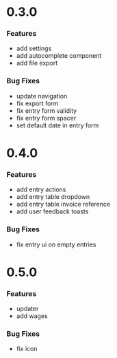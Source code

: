# 0.3.0

### Features

- add settings
- add autocomplete component
- add file export

### Bug Fixes

- update navigation
- fix export form
- fix entry form validity
- fix entry form spacer
- set default date in entry form

# 0.4.0

### Features

- add entry actions
- add entry table dropdown
- add entry table invoice reference
- add user feedback toasts

### Bug Fixes

- fix entry ui on empty entries

# 0.5.0

### Features

- updater
- add wages

### Bug Fixes

- fix icon
